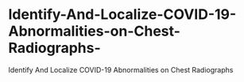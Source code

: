 # Identify-And-Localize-COVID-19-Abnormalities-on-Chest-Radiographs-
Identify And Localize COVID-19 Abnormalities on Chest Radiographs
